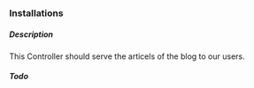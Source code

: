 ### Installations


##### Description
This Controller should serve the articels of the blog to our users.


##### Todo
